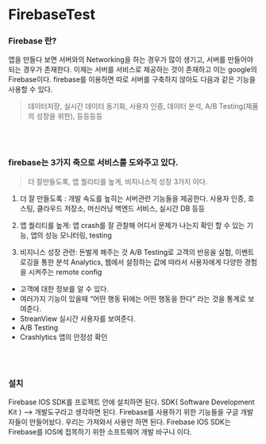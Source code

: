 # FirebaseTest

### Firebase 란?

앱을 만들다 보면 서버와의 Networking을 하는 경우가 많이 생기고, 서버를 만들어야 되는 경우가 존재한다.
이제는 서버를 서비스로 제공하는 것이 존재하고 이는 google의 Firebase이다.
firebase를 이용하면 따로 서버를 구축하지 않아도 다음과 같은 기능을 사용할 수 있다.
> 데이터저장, 실시간 데이터 동기화, 사용자 인증, 데이터 분석, A/B Testing(제품의 성장을 위한), 등등등등

<br><br>

### firebase는 3가지 축으로 서비스를 도와주고 있다.
> 더 잘만들도록, 앱 퀄리티를 높게, 비지니스적 성장 3가지 이다.

1. 더 잘 만들도록 : 개발 속도를 높히는 서버관련 기능들을 제공한다. 
사용자 인증, 호스팅, 클라우드 저장소, 머신러닝 백엔드 서비스, 실시간 DB 등등

2. 앱 퀄리티를 높게: 앱 crash를 잘 관찰해 어디서 문제가 나는지 확인 할 수 있는 기능, 앱의 성능 모니터링, testing

3. 비지니스 성장 관련: 돈벌게 해주는 것
A/B Testing로 고객의 반응을 실험, 이벤트 로깅을 통한 분석 Analytics, 웹에서 설정하는 값에 따라서 사용자에게 다양한 경험을 시켜주는 remote config

 
+ 고객에 대한 정보를 알 수 있다.
+ 여러가지 기능이 있을때 “어떤 행동 뒤에는 어떤 행동을 한다” 라는 것을 통계로 보여준다.
+ StreanView 실시간 사용자를 보여준다.
+ A/B Testing
+ Crashlytics 앱의 안정성 확인

<br><br>

### 설치

Firebase IOS SDK를 프로젝트 안에 설치하면 된다.
SDK( Software Development Kit ) —> 개발도구라고 생각하면 된다.
Firebase를 사용하기 위한 기능들을 구글 개발자들이 만들어놨다. 우리는 가져와서 사용만 하면 된다.
Firebase IOS SDK는 Firebase를 IOS에 접목하기 위한 소프트웨어 개발 바구니 이다.
